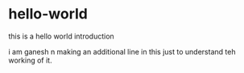 # hello-world
this is a hello world introduction 

i am ganesh n making an additional line in this just to understand teh working of it.

